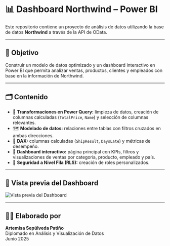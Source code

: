 # 📊 Dashboard Northwind – Power BI

Este repositorio contiene un proyecto de análisis de datos utilizando la base de datos **Northwind** a través de la API de OData.

---

## 📌 Objetivo

Construir un modelo de datos optimizado y un dashboard interactivo en Power BI que permita analizar ventas, productos, clientes y empleados con base en la información de Northwind.

---

## 🗂️ Contenido

- 🔄 **Transformaciones en Power Query:** limpieza de datos, creación de columnas calculadas (`TotalPrice`, `Name`) y selección de columnas relevantes.
- 🗺️ **Modelado de datos:** relaciones entre tablas con filtros cruzados en ambas direcciones.
- 🧮 **DAX:** columnas calculadas (`ShipResult`, `DaysLate`) y métricas de desempeño.
- 🎨 **Dashboard interactivo:** página principal con KPIs, filtros y visualizaciones de ventas por categoría, producto, empleado y país.
- 🔐 **Seguridad a Nivel Fila (RLS):** creación de roles personalizados.

---

## 📸 Vista previa del Dashboard

![Vista previa del Dashboard](<img width="998" height="684" alt="Captura de pantalla 2025-08-01 171632" src="https://github.com/user-attachments/assets/5638d77c-d885-48f4-85ea-3b850d109c20" />)

---


## 👩‍💻 Elaborado por

**Artemisa Sepúlveda Patiño**  
Diplomado en Análisis y Visualización de Datos  
Junio 2025


